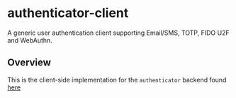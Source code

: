 # authenticator-client

A generic user authentication client supporting Email/SMS, TOTP, FIDO U2F and WebAuthn.

## Overview

This is the client-side implementation for the `authenticator` backend found [here](https://github.com/fmitra/authenticator)
